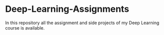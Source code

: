 # Deep-Learning-Assignments
In this repository all the assignment and side projects of my Deep Learning course is available.
